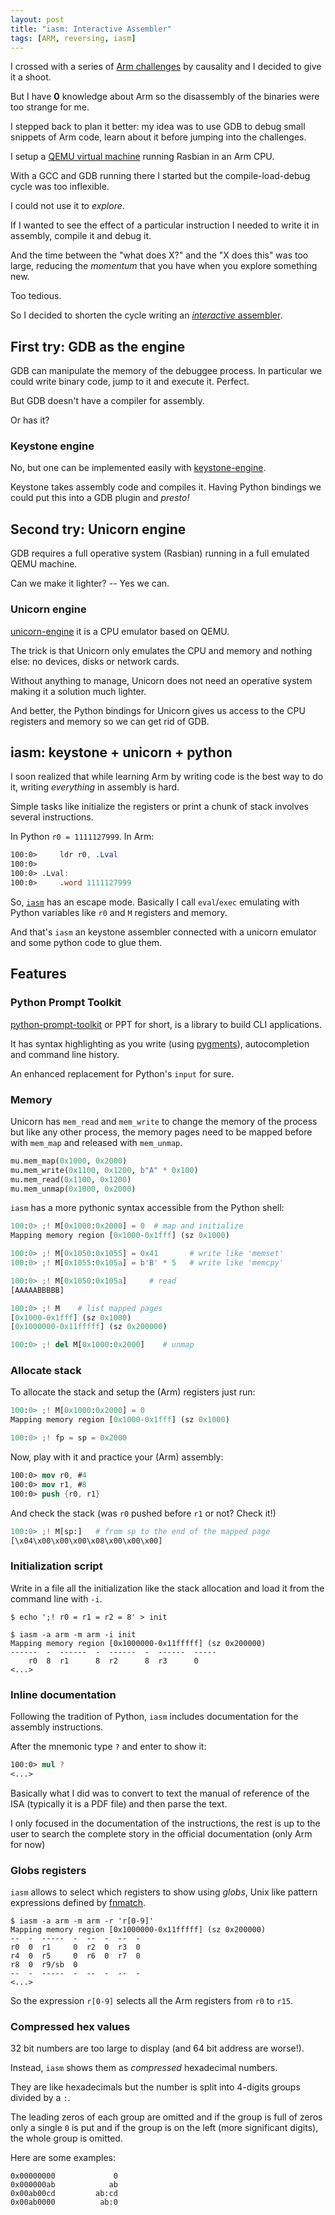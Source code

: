 ```yaml
---
layout: post
title: "iasm: Interactive Assembler"
tags: [ARM, reversing, iasm]
---
```


I crossed with a series of [Arm challenges](https://github.com/azeria-labs/ARM-challenges)
by causality and I decided to give it a shoot.

But I have **0** knowledge about Arm so the disassembly of the binaries
were too strange for me.

I stepped back to plan it better: my idea was to use GDB to debug small snippets of Arm
code, learn about it before jumping into the challenges.

I setup a [QEMU virtual machine](/articles/2020/12/15/Qemulating-Rasbian-ARM.html)
running Rasbian in an Arm CPU.

With a GCC and GDB running there I started but the compile-load-debug
cycle was too inflexible.

I could not use it to *explore*.

If I wanted to see the effect of a particular instruction I needed to write
it in assembly, compile it and debug it.

And the time between the "what does X?" and the "X does this" was too
large, reducing the *momentum* that you have when you explore something
new.

Too tedious.

So I decided to shorten the cycle writing an
[*interactive* assembler](https://github.com/bad-address/iasm).<!--more-->

## First try: GDB as the engine

GDB can manipulate the memory of the debuggee process. In particular we
could write binary code, jump to it and execute it. Perfect.

But GDB doesn't have a compiler for assembly.

Or has it?

### Keystone engine

No, but one can be implemented easily with
[keystone-engine](https://www.keystone-engine.org/).

Keystone takes assembly code and compiles it. Having Python bindings
we could put this into a GDB plugin and *presto!*

## Second try: Unicorn engine

GDB requires a full operative
system (Rasbian) running in a full emulated QEMU machine.

Can we make it lighter? -- Yes we can.

### Unicorn engine

[unicorn-engine](https://www.unicorn-engine.org/) it is a CPU emulator
based on QEMU.

The trick is that Unicorn only emulates the CPU and memory and nothing
else: no devices, disks or network cards.

Without anything to manage, Unicorn does not need an operative system
making it a solution much lighter.

And better, the Python bindings for Unicorn gives us access to the CPU
registers and memory so we can get rid of GDB.

## iasm: keystone + unicorn + python

I soon realized that while learning Arm by writing code is the best way
to do it,
writing *everything* in assembly is hard.

Simple tasks like initialize the registers or print a chunk
of stack involves several instructions.

In Python `r0 = 1111127999`. In Arm:

```nasm
100:0>     ldr r0, .Lval
100:0>
100:0> .Lval:
100:0>     .word 1111127999
```

So, [`iasm`](https://github.com/bad-address/iasm) has an escape mode.
Basically I call `eval`/`exec`
emulating with Python variables like `r0` and `M` registers
and memory.

And that's `iasm` an keystone assembler connected with a unicorn
emulator and some python code to glue them.


## Features

### Python Prompt Toolkit

[python-prompt-toolkit](https://python-prompt-toolkit.readthedocs.io/en/latest/)
or PPT for short, is a library to build CLI applications.

It has syntax highlighting as you write (using [pygments](https://pygments.org/)),
autocompletion and command line history.

An enhanced replacement for Python's `input` for sure.

### Memory

Unicorn has `mem_read` and `mem_write` to change the memory of the
process but like any other process, the memory pages need to be mapped
before with `mem_map` and released with `mem_unmap`.

```python
mu.mem_map(0x1000, 0x2000)
mu.mem_write(0x1100, 0x1200, b"A" * 0x100)
mu.mem_read(0x1100, 0x1200)
mu.mem_unmap(0x1000, 0x2000)
```

`iasm` has a more pythonic syntax accessible from the Python shell:

```python
100:0> ;! M[0x1000:0x2000] = 0  # map and initialize
Mapping memory region [0x1000-0x1fff] (sz 0x1000)

100:0> ;! M[0x1050:0x1055] = 0x41       # write like 'memset'
100:0> ;! M[0x1055:0x105a] = b'B' * 5   # write like 'memcpy'

100:0> ;! M[0x1050:0x105a]     # read
[AAAAABBBBB]

100:0> ;! M    # list mapped pages
[0x1000-0x1fff] (sz 0x1000)
[0x1000000-0x11fffff] (sz 0x200000)

100:0> ;! del M[0x1000:0x2000]    # unmap
```

### Allocate stack

To allocate the stack and setup the (Arm) registers just run:

```python
100:0> ;! M[0x1000:0x2000] = 0
Mapping memory region [0x1000-0x1fff] (sz 0x1000)

100:0> ;! fp = sp = 0x2000
```

Now, play with it and practice your (Arm) assembly:

```nasm
100:0> mov r0, #4
100:0> mov r1, #8
100:0> push {r0, r1}
```

And check the stack (was `r0` pushed before `r1` or not? Check it!)

```python
100:0> ;! M[sp:]   # from sp to the end of the mapped page
[\x04\x00\x00\x00\x08\x00\x00\x00]
```

### Initialization script

Write in a file all the initialization like the stack allocation and
load it from the command line with `-i`.

```shell
$ echo ';! r0 = r1 = r2 = 8' > init

$ iasm -a arm -m arm -i init
Mapping memory region [0x1000000-0x11fffff] (sz 0x200000)
------  -  ------  -  ------  -  ------  -----
    r0  8  r1      8  r2      8  r3      0
<...>
```

### Inline documentation

Following the tradition of Python, `iasm` includes documentation for the
assembly instructions.

After the mnemonic type `?` and enter to show it:

```nasm
100:0> mul ?
<...>
```

Basically what I did was to convert to text the manual of reference of
the ISA (typically it is a PDF file) and then parse the text.

I only focused in the documentation of the instructions, the rest is up
to the user to search the complete story in the official documentation
(only Arm for now)

### Globs registers

`iasm` allows to select which registers to show using *globs*,
Unix like pattern expressions defined by
[fnmatch](https://docs.python.org/3/library/fnmatch.html).

```shell
$ iasm -a arm -m arm -r 'r[0-9]'
Mapping memory region [0x1000000-0x11fffff] (sz 0x200000)
--  -  -----  -  --  -  --  -
r0  0  r1     0  r2  0  r3  0
r4  0  r5     0  r6  0  r7  0
r8  0  r9/sb  0
--  -  -----  -  --  -  --  -
<...>
```

So the expression `r[0-9]` selects all the Arm registers from `r0` to
`r15`.

### Compressed hex values

32 bit numbers are too large to display (and 64 bit address are
worse!).

Instead, `iasm` shows them as *compressed* hexadecimal numbers.

They are like hexadecimals but the number is split into 4-digits groups
divided by a `:`.

The leading zeros of each group are omitted and if the group is full of
zeros only a single `0` is put and if the group is on the left (more
significant digits), the whole group is omitted.

Here are some examples:

```
0x00000000             0
0x000000ab            ab
0x00ab00cd         ab:cd
0x00ab0000          ab:0
```
